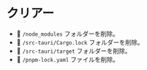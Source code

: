 # クリアー

* 📁 `/node_modules` フォルダーを削除。
* 📄 `/src-tauri/Cargo.lock` フォルダーを削除。
* 📁 `/src-tauri/target` フォルダーを削除。
* 📄 `/pnpm-lock.yaml` ファイルを削除。
